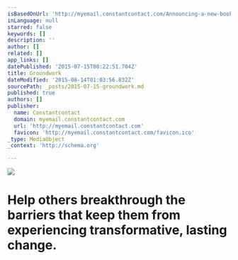 ```yaml
---
isBasedOnUrl: 'http://myemail.constantcontact.com/Announcing-a-new-book---Groundwork-by-Scott-Larson---Daniel-Tocchini.html?soid=1112374130830&aid=UWcBlnYzWIo'
inLanguage: null
starred: false
keywords: []
description: ''
author: []
related: []
app_links: []
datePublished: '2015-07-15T00:22:51.704Z'
title: Groundwork
dateModified: '2015-08-14T01:03:56.832Z'
sourcePath: _posts/2015-07-15-groundwork.md
published: true
authors: []
publisher:
  name: Constantcontact
  domain: myemail.constantcontact.com
  url: 'http://myemail.constantcontact.com'
  favicon: 'http://myemail.constantcontact.com/favicon.ico'
_type: MediaObject
_context: 'http://schema.org'

---
```

![](https://the-grid-user-content.s3-us-west-2.amazonaws.com/31a5cec8-d67f-4b07-8c3f-35182a221290.jpg)

# Help others breakthrough the barriers that keep them from experiencing transformative, lasting change.